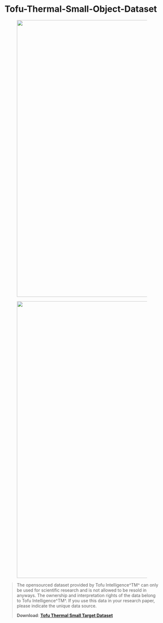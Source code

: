 # Tofu-Thermal-Small-Object-Dataset
<center><figure><img src="https://resource-wangsu.helplook.net/docker_production/6nxkbc/article/GExGcZ/6708d5b14eb4d.jpg" alt="" width=900 ><figcaption></figcaption></figure></center>

<center><figure><img src="https://resource-wangsu.helplook.net/docker_production/4lnqex/article/IPzAr71G/676a5bd68761f.jpg" alt="" width=900 ><figcaption></figcaption></figure></center>

>The opensourced dataset provided by Tofu Intelligence^TM^  can only be used for scientific research and is not allowed to be resold in anyways. The ownership and interpretation rights of the data belong to Tofu Intelligence^TM^. If you use this data in your research paper, please indicate the unique data source.
>
>**Download**:
>[**Tofu Thermal Small Target Dataset<GoogleDrive>**](https://tofuai.helplook.com/docs/TPTD-Thermal-Point-Target-Dataset)
